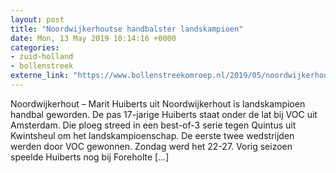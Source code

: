 ```yaml
---
layout: post
title: "Noordwijkerhoutse handbalster landskampioen"
date: Mon, 13 May 2019 10:14:16 +0000
categories: 
- zuid-holland 
- bollenstreek 
externe_link: "https://www.bollenstreekomroep.nl/2019/05/noordwijkerhoutse-handbalster-landskampioen/"
---
```


Noordwijkerhout &#8211; Marit Huiberts uit Noordwijkerhout is landskampioen handbal geworden. De pas 17-jarige Huiberts staat onder de lat bij VOC uit Amsterdam. Die ploeg streed in een best-of-3 serie tegen Quintus uit Kwintsheul om het landskampioenschap. De eerste twee wedstrijden werden door VOC gewonnen. Zondag werd het 22-27. Vorig seizoen speelde Huiberts nog bij Foreholte [&#8230;]
